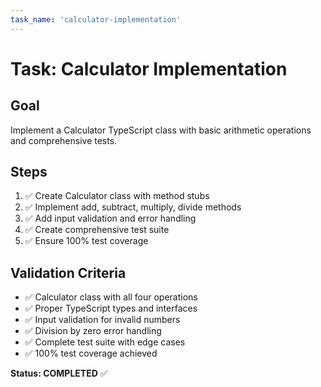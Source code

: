 ```yaml
---
task_name: 'calculator-implementation'
---
```


# Task: Calculator Implementation

## Goal

Implement a Calculator TypeScript class with basic arithmetic operations and comprehensive tests.

## Steps

1. ✅ Create Calculator class with method stubs
2. ✅ Implement add, subtract, multiply, divide methods
3. ✅ Add input validation and error handling
4. ✅ Create comprehensive test suite
5. ✅ Ensure 100% test coverage

## Validation Criteria

- ✅ Calculator class with all four operations
- ✅ Proper TypeScript types and interfaces
- ✅ Input validation for invalid numbers
- ✅ Division by zero error handling
- ✅ Complete test suite with edge cases
- ✅ 100% test coverage achieved

**Status: COMPLETED** ✅
